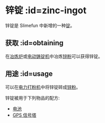 # 锌锭 :id=zinc-ingot

锌锭是 Slimefun 中新增的一种[锭](/Ingots)。  

## 获取 :id=obtaining

在[冶炼炉](/Smeltery)或[电动铸锭机](/Electric-Ingot-Factory)中冶炼[锌粉](/Zinc-Dust)可以获得锌锭。

## 用途 :id=usage

可以在[电力打粉机](/Electric-Ingot-Pulverizer)中将锌锭碎成[锌粉](/Zinc-Dust)。 

锌锭被用于下列物品的配方:

* [电池](https://github.com/Slimefun/Slimefun4/wiki/Battery)
* [GPS 信号塔](https://github.com/Slimefun/Slimefun4/wiki/GPS-Teleporter-Pylon)
